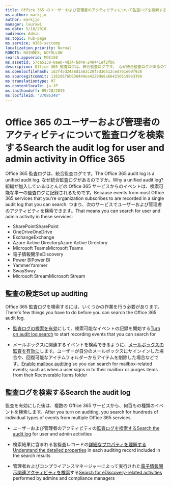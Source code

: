 ```yaml
---
title: Office 365 のユーザーおよび管理者のアクティビティについて監査ログを検索する
ms.author: markjjo
author: markjjo
manager: laurawi
ms.date: 5/18/2018
audience: Admin
ms.topic: hub-page
ms.service: O365-seccomp
localization_priority: Normal
ROBOTS: NOINDEX, NOFOLLOW
search.appverid: MOE150
ms.assetid: 57ca5138-0ae0-4d34-bd40-240441ef2fb6
description: Office 365 監査ログは、統合監査ログです。 なぜ統合監査ログがあるのですか。 組織が加入しているほとんどの Office 365 サービスからのイベントは、検索可能な単一の監査ログに記録されるためです。 つまり、次のサービスでユーザーおよび管理者のアクティビティを検索できます。
ms.openlocfilehash: 1d3f45d24a8d1a83c20f5d36b12ced761e00f936
ms.sourcegitcommit: 1162d676b036449ea4220de8a6642165190e3398
ms.translationtype: MT
ms.contentlocale: ja-JP
ms.lasthandoff: 09/20/2019
ms.locfileid: "37086348"
---
```

# <a name="search-the-audit-log-for-user-and-admin-activity-in-office-365"></a><span data-ttu-id="355ca-106">Office 365 のユーザーおよび管理者のアクティビティについて監査ログを検索する</span><span class="sxs-lookup"><span data-stu-id="355ca-106">Search the audit log for user and admin activity in Office 365</span></span>

<span data-ttu-id="355ca-107">Office 365 監査ログは、統合監査ログです。</span><span class="sxs-lookup"><span data-stu-id="355ca-107">The Office 365 audit log is a unified audit log.</span></span> <span data-ttu-id="355ca-108">なぜ統合監査ログがあるのですか。</span><span class="sxs-lookup"><span data-stu-id="355ca-108">Why a unified audit log?</span></span> <span data-ttu-id="355ca-109">組織が加入しているほとんどの Office 365 サービスからのイベントは、検索可能な単一の監査ログに記録されるためです。</span><span class="sxs-lookup"><span data-stu-id="355ca-109">Because events from most Office 365 services that you're organization subscribes to are recorded in a single audit log that you can search.</span></span> <span data-ttu-id="355ca-110">つまり、次のサービスでユーザーおよび管理者のアクティビティを検索できます。</span><span class="sxs-lookup"><span data-stu-id="355ca-110">That means you can search for user and admin activity in these services:</span></span> 
  
- <span data-ttu-id="355ca-111">SharePoint</span><span class="sxs-lookup"><span data-stu-id="355ca-111">SharePoint</span></span>
- <span data-ttu-id="355ca-112">OneDrive</span><span class="sxs-lookup"><span data-stu-id="355ca-112">OneDrive</span></span>
- <span data-ttu-id="355ca-113">Exchange</span><span class="sxs-lookup"><span data-stu-id="355ca-113">Exchange</span></span>
- <span data-ttu-id="355ca-114">Azure Active Directory</span><span class="sxs-lookup"><span data-stu-id="355ca-114">Azure Active Directory</span></span>
- <span data-ttu-id="355ca-115">Microsoft Teams</span><span class="sxs-lookup"><span data-stu-id="355ca-115">Microsoft Teams</span></span>
- <span data-ttu-id="355ca-116">電子情報開示</span><span class="sxs-lookup"><span data-stu-id="355ca-116">eDiscovery</span></span>
- <span data-ttu-id="355ca-117">Power BI</span><span class="sxs-lookup"><span data-stu-id="355ca-117">Power BI</span></span>
- <span data-ttu-id="355ca-118">Yammer</span><span class="sxs-lookup"><span data-stu-id="355ca-118">Yammer</span></span>
- <span data-ttu-id="355ca-119">Sway</span><span class="sxs-lookup"><span data-stu-id="355ca-119">Sway</span></span>
- <span data-ttu-id="355ca-120">Microsoft Stream</span><span class="sxs-lookup"><span data-stu-id="355ca-120">Microsoft Stream</span></span>
   
 ## <a name="set-up-auditing"></a><span data-ttu-id="355ca-121">監査の設定</span><span class="sxs-lookup"><span data-stu-id="355ca-121">Set up auditing</span></span>
  
<span data-ttu-id="355ca-122">Office 365 監査ログを検索するには、いくつかの作業を行う必要があります。</span><span class="sxs-lookup"><span data-stu-id="355ca-122">There's few things you have to do before you can search the Office 365 audit log.</span></span>
  
- <span data-ttu-id="355ca-123">[監査ログの検索を有効](turn-audit-log-search-on-or-off.md)にして、検索可能なイベントの記録を開始する</span><span class="sxs-lookup"><span data-stu-id="355ca-123">[Turn on audit log search](turn-audit-log-search-on-or-off.md) to start recording events that you can search for</span></span> 
    
- <span data-ttu-id="355ca-124">メールボックスに関連するイベントを検索できるように、[メールボックスの監査を有効に](enable-mailbox-auditing.md)します。ユーザーが自分のメールボックスにサインインした場合や、回復可能なアイテムフォルダーからアイテムを削除した場合などです。</span><span class="sxs-lookup"><span data-stu-id="355ca-124">[Enable mailbox auditing](enable-mailbox-auditing.md) so you can search for mailbox-related events; such as when a user signs in to their mailbox or purges items from their Recoverable Items folder</span></span> 
    
 ## <a name="search-the-audit-log"></a><span data-ttu-id="355ca-125">監査ログを検索する</span><span class="sxs-lookup"><span data-stu-id="355ca-125">Search the audit log</span></span>
  
<span data-ttu-id="355ca-126">監査を有効にした後は、複数の Office 365 サービスから、何百もの種類のイベントを検索します。</span><span class="sxs-lookup"><span data-stu-id="355ca-126">After you turn on auditing, you search for hundreds of individual types of events from multiple Office 365 services.</span></span>
  
- <span data-ttu-id="355ca-127">ユーザーおよび管理者のアクティビティの[監査ログを検索する](search-the-audit-log-in-security-and-compliance.md)</span><span class="sxs-lookup"><span data-stu-id="355ca-127">[Search the audit log](search-the-audit-log-in-security-and-compliance.md) for user and admin activities</span></span> 
    
- <span data-ttu-id="355ca-128">検索結果に含まれる各監査レコードの[詳細なプロパティを理解する](detailed-properties-in-the-office-365-audit-log.md)</span><span class="sxs-lookup"><span data-stu-id="355ca-128">[Understand the detailed properties](detailed-properties-in-the-office-365-audit-log.md) in each auditing record included in the search results</span></span> 
    
- <span data-ttu-id="355ca-129">管理者およびコンプライアンスマネージャーによって実行された[電子情報開示関連アクティビティを検索](search-for-ediscovery-activities-in-the-audit-log.md)する</span><span class="sxs-lookup"><span data-stu-id="355ca-129">[Search for eDiscovery-related activities](search-for-ediscovery-activities-in-the-audit-log.md) performed by admins and compliance managers</span></span> 
